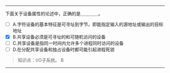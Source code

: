 ---
下面关于设备属性的论述中，正确的是＿＿＿＿。
- [ ] A.字符设备的基本特征是可寻址到字节，即能指定输入的源地址或输出的目标地址 
- [x] B.共享设备必须是可寻址的和可随机访问的设备
- [ ] C.共享设备是指同一时间内允许多个进程同时访问的设备 
- [ ] D.在分配共享设备和独占设备时都可能引起进程死锁

> 知识点：I/O子系统。
> B

---